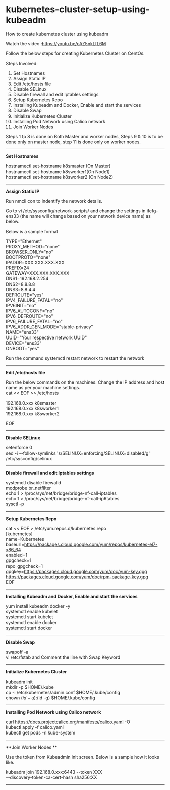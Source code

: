# kubernetes-cluster-setup-using-kubeadm
How to create kubernetes cluster using kubeadm

Watch the video :https://youtu.be/cAZ5nkLfL6M

Follow the below steps for creating Kubernetes Cluster on CentOs.

Steps Involved:

1. Set Hostnames
2. Assign Static IP
3. Edit /etc/hosts file
4. Disable SELinux
5. Disable firewall and edit Iptables settings
6. Setup Kubernetes Repo
7. Installing Kubeadm and Docker, Enable and start the services
8. Disable Swap
9. Initialize Kubernetes Cluster
10. Installing Pod Network using Calico network
11. Join Worker Nodes

Steps 1 tp 8 is done on Both Master and worker nodes, Steps 9 & 10 is to be done only on master node, step 11 is done only on worker nodes.

-------------------------------------------------------

**Set Hostnames**

hostnamectl set-hostname k8smaster (On Master)<br />
hostnamectl set-hostname k8sworker1(On Node1)<br />
hostnamectl set-hostname k8sworker2 (On Node2)<br />

------------------------------------------------------

**Assign Static IP**

Run nmcli con to indentify the network details.<br />

Go to vi /etc/sysconfig/network-scripts/ and change the settings in ifcfg-ens33 (the name will change based on your network device name) as below. <br />

Below is a sample format <br />

TYPE="Ethernet"<br />
PROXY_METHOD="none"<br />
BROWSER_ONLY="no"<br />
BOOTPROTO="none"<br />
IPADDR=XXX.XXX.XXX.XXX<br />
PREFIX=24<br />
GATEWAY=XXX.XXX.XXX.XXX<br />
DNS1=192.168.2.254<br />
DNS2=8.8.8.8<br />
DNS3=8.8.4.4<br />
DEFROUTE="yes"<br />
IPV4_FAILURE_FATAL="no"<br />
IPV6INIT="no"<br />
IPV6_AUTOCONF="no"<br />
IPV6_DEFROUTE="no"<br />
IPV6_FAILURE_FATAL="no"<br />
IPV6_ADDR_GEN_MODE="stable-privacy"<br />
NAME="ens33"<br />
UUID="Your respective network UUID"<br />
DEVICE="ens33"<br />
ONBOOT="yes"<br />

Run the command  systemctl restart network to restart the network<br />

------------------------------------------------------------

**Edit /etc/hosts file**

Run the below commands on the machines. Change the IP address and host name as per your machine settings.<br />
cat << EOF >> /etc/hosts<br />

192.168.0.xxx k8smaster<br />
192.168.0.xxx k8sworker1<br />
192.168.0.xxx k8sworker2<br />

EOF
  
-----------------------------------------------------------
  
**Disable SELinux**
  
setenforce 0<br />
sed -i --follow-symlinks 's/SELINUX=enforcing/SELINUX=disabled/g' /etc/sysconfig/selinux<br />

-----------------------------------------------------------
  
**Disable firewall and edit Iptables settings**
  
systemctl disable firewalld<br />
modprobe br_netfilter<br />
echo 1 > /proc/sys/net/bridge/bridge-nf-call-iptables<br />
echo 1 > /proc/sys/net/bridge/bridge-nf-call-ip6tables<br />
sysctl -p<br />
  
----------------------------------------------------------
  
**Setup Kubernetes Repo**

cat << EOF > /etc/yum.repos.d/kubernetes.repo<br />
[kubernetes]<br />
name=Kubernetes<br />
baseurl=https://packages.cloud.google.com/yum/repos/kubernetes-el7-x86_64<br />
enabled=1<br />
gpgcheck=1<br />
repo_gpgcheck=1<br />
gpgkey=https://packages.cloud.google.com/yum/doc/yum-key.gpg https://packages.cloud.google.com/yum/doc/rpm-package-key.gpg<br />
EOF<br />

---------------------------------------------------------
  
**Installing Kubeadm and Docker, Enable and start the services**
  
yum install kubeadm docker -y<br />
systemctl enable kubelet<br />
systemctl start kubelet<br />
systemctl enable docker<br />
systemctl start docker<br />
  
--------------------------------------------------------
  
**Disable Swap**
  
swapoff -a<br />
vi /etc/fstab and Comment the line with Swap Keyword<br />
  
-----------------------------------------------------
  
**Initialize Kubernetes Cluster**

kubeadm init<br />
mkdir -p $HOME/.kube<br />
cp -i /etc/kubernetes/admin.conf $HOME/.kube/config<br />
chown $(id -u):$(id -g) $HOME/.kube/config<br />
  
------------------------------------------------------
  
**Installing Pod Network using Calico network**


curl https://docs.projectcalico.org/manifests/calico.yaml -O<br />
kubectl apply -f calico.yaml<br />
kubectl get pods -n kube-system<br />

----------------------------------------------------

  **Join Worker Nodes **
  
  Use the token from Kubeadmin init screen. Below is a sample how it looks like.<br />
  
  kubeadm join 192.168.0.xxx:6443 --token XXX\
        --discovery-token-ca-cert-hash sha256:XX<br />

  ---------------------------------------------------
